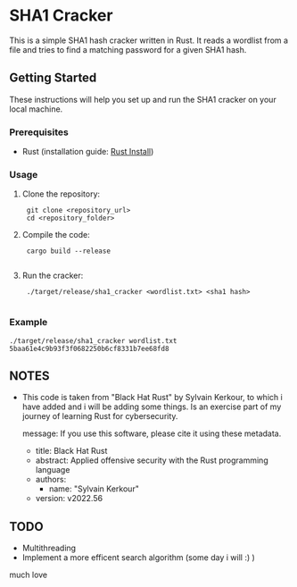 # SHA1 Cracker

This is a simple SHA1 hash cracker written in Rust. It reads a wordlist from a file and tries to find a matching password for a given SHA1 hash.

## Getting Started

These instructions will help you set up and run the SHA1 cracker on your local machine.

### Prerequisites

- Rust (installation guide: [Rust Install](https://www.rust-lang.org/tools/install))

### Usage

1. Clone the repository:
   ```
    git clone <repository_url>
    cd <repository_folder>
    ```
2. Compile the code:
   ```
    cargo build --release
    
3. Run the cracker:
   ```
    ./target/release/sha1_cracker <wordlist.txt> <sha1 hash>
    
### Example

```
./target/release/sha1_cracker wordlist.txt 5baa61e4c9b93f3f0682250b6cf8331b7ee68fd8
```

## NOTES 
- This code is taken from "Black Hat Rust" by Sylvain Kerkour, to which i have added and i will be adding some things. Is an exercise part of my journey of learning Rust for cybersecurity.
  
  message: If you use this software, please cite it using these metadata.
   - title: Black Hat Rust
   - abstract: Applied offensive security with the Rust programming language
   - authors:
     - name: "Sylvain Kerkour"
   - version: v2022.56

## TODO 
- Multithreading 
- Implement a more efficent search algorithm 
(some day i will :) ) 

much love


